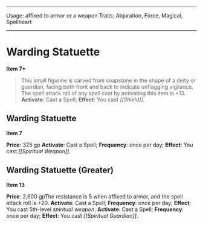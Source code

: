 
---
Usage: affixed to armor or a weapon
Traits: Abjuration, Force, Magical, Spellheart

---

# Warding  Statuette

**Item 7+**

> This small figurine is carved from soapstone in the shape of a deity or guardian, facing both front and back to indicate unflagging vigilance. The spell attack roll of any spell cast by activating this item is +13.
**Activate**: Cast a Spell;
**Effect**: You cast *[[Shield]]*.

## Warding  Statuette

**Item 7**

**Price**: 325 gp
**Activate**: Cast a Spell;
**Frequency**: once per day;
**Effect**: You cast *[[Spiritual Weapon]]*.

## Warding  Statuette (Greater)

**Item 13**

**Price**: 2,600 gpThe resistance is 5 when affixed to armor, and the spell attack roll is +20.
**Activate**: Cast a Spell;
**Frequency**: once per day;
**Effect**: You cast 5th-level *spiritual weapon*.
**Activate**: Cast a Spell;
**Frequency**: once per day;
**Effect**: You cast *[[Spiritual Guardian]]*.
